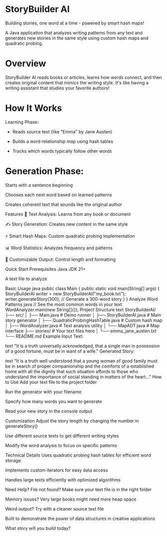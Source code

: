 # StoryBuilder AI
Building stories, one word at a time - powered by smart hash maps!

A Java application that analyzes writing patterns from any text and generates new stories in the same style using custom hash maps and quadratic probing.

# Overview
StoryBuilder AI reads books or articles, learns how words connect, and then creates original content that mimics the writing style. It's like having a writing assistant that studies your favorite authors!

# How It Works
Learning Phase:

- Reads source text (like "Emma" by Jane Austen)

- Builds a word relationship map using hash tables

- Tracks which words typically follow other words

# Generation Phase:

Starts with a sentence beginning

Chooses each next word based on learned patterns

Creates coherent text that sounds like the original author

Features
📖 Text Analysis: Learns from any book or document

✍️ Story Generation: Creates new content in the same style

⚡ Smart Hash Maps: Custom quadratic probing implementation

📊 Word Statistics: Analyzes frequency and patterns

🎯 Customizable Output: Control length and formatting

Quick Start
Prerequisites
Java JDK 21+

A text file to analyze

Basic Usage
java
public class Main {
    public static void main(String[] args) {
        StoryBuilderAI writer = new StoryBuilderAI("my_book.txt");
        writer.generateStory(300); // Generate a 300-word story
    }
}
Analyze Word Patterns
java
// See the most common words in your text
WordAnalyzer.main(new String[]{});
Project Structure
text
StoryBuilderAI/
├── src/
│   ├── Main.java                    # Demo runner
│   ├── StoryBuilderAI.java          # Main story generator
│   ├── QuadraticProbingHashTable.java  # Custom hash map
│   ├── WordAnalyzer.java            # Text analysis utility
│   └── MapADT.java                  # Map interface
├── stories/                         # Your text files here
│   └── emma_jane_austen.txt
└── README.md
Example
Input Text:

text
"It is a truth universally acknowledged, that a single man in possession of a good fortune, must be in want of a wife."
Generated Story:

text
"It is a truth well understood that a young woman of good family must be in search of proper companionship and the comforts of a established home with all the dignity that such situation affords to those who understand the importance of social standing in matters of the heart..."
How to Use
Add your text file to the project folder

Run the generator with your filename

Specify how many words you want to generate

Read your new story in the console output

Customization
Adjust the story length by changing the number in generateStory()

Use different source texts to get different writing styles

Modify the word analysis to focus on specific patterns

Technical Details
Uses quadratic probing hash tables for efficient word storage

Implements custom iterators for easy data access

Handles large texts efficiently with optimized algorithms

Need Help?
File not found? Make sure your text file is in the right folder

Memory issues? Very large books might need more heap space

Weird output? Try with a cleaner source text file

Built to demonstrate the power of data structures in creative applications

What story will you build today?
